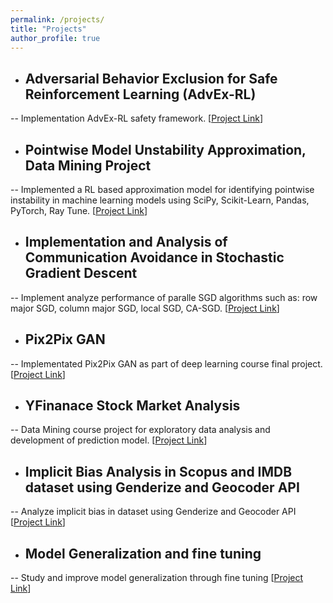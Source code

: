 ```yaml
---
permalink: /projects/
title: "Projects"
author_profile: true
---
```


- ## Adversarial Behavior Exclusion for Safe Reinforcement Learning (AdvEx-RL)
-- Implementation AdvEx-RL safety framework. [[Project Link](https://github.com/asifurrahman1/AdvEx-RL)]
- ## Pointwise Model Unstability Approximation, Data Mining Project
-- Implemented a RL based approximation model for identifying pointwise instability in machine learning models using
SciPy, Scikit-Learn, Pandas, PyTorch, Ray Tune. [[Project Link]()]
- ## Implementation and Analysis of Communication Avoidance in Stochastic Gradient Descent
-- Implement analyze performance of paralle SGD algorithms such as: row major SGD, column major SGD, local SGD, CA-SGD. [[Project Link](https://github.com/asifurrahman1/Advance_Parallel_computing_final_project)]
- ## Pix2Pix GAN
-- Implementated Pix2Pix GAN as part of deep learning course final project. [[Project Link](https://github.com/asifurrahman1/Pix2PixCGAN)]
- ## YFinanace Stock Market Analysis
-- Data Mining course project for exploratory data analysis and development of prediction model. [[Project Link](https://github.com/asifurrahman1/DM_Project4_stock_market_analysis)]
- ## Implicit Bias Analysis in Scopus and IMDB dataset using Genderize and Geocoder API
-- Analyze implicit bias in dataset using Genderize and Geocoder API [[Project Link](https://github.com/asifurrahman1/DM_project5_fairness_finding_implicit_bias_in_imdb_movie_and_scopus_dataset_genderize-geocoder)]
- ## Model Generalization and fine tuning 
-- Study and improve model generalization through fine tuning [[Project Link](https://github.com/asifurrahman1/DL_project_activation_observation_and_fine_tuning/tree/main)]


